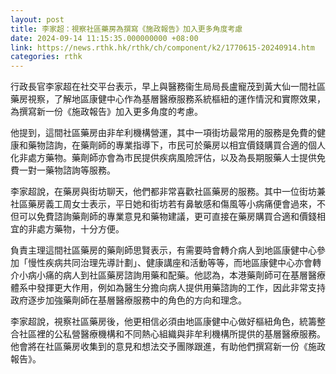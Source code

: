 ```yaml
---
layout: post
title: 李家超：視察社區藥房為撰寫《施政報告》加入更多角度考慮
date: 2024-09-14 11:15:35.000000000 +08:00
link: https://news.rthk.hk/rthk/ch/component/k2/1770615-20240914.htm
categories: rthk
---
```


行政長官李家超在社交平台表示，早上與醫務衞生局局長盧寵茂到黃大仙一間社區藥房視察，了解地區康健中心作為基層醫療服務系統樞紐的運作情況和實際效果，為撰寫新一份《施政報告》加入更多角度的考慮。

他提到，這間社區藥房由非牟利機構營運，其中一項街坊最常用的服務是免費的健康和藥物諮詢，在藥劑師的專業指導下，市民可於藥房以相宜價錢購買合適的個人化非處方藥物。藥劑師亦會為市民提供疾病風險評估，以及為長期服藥人士提供免費一對一藥物諮詢等服務。

李家超說，在藥房與街坊聊天，他們都非常喜歡社區藥房的服務。其中一位街坊兼社區藥房義工周女士表示，平日她和街坊若有鼻敏感和傷風等小病痛便會過來，不但可以免費諮詢藥劑師的專業意見和藥物建議，更可直接在藥房購買合適和價錢相宜的非處方藥物，十分方便。

負責主理這間社區藥房的藥劑師思賢表示，有需要時會轉介病人到地區康健中心參加「慢性疾病共同治理先導計劃」、健康講座和活動等等，而地區康健中心亦會轉介小病小痛的病人到社區藥房諮詢用藥和配藥。他認為，本港藥劑師可在基層醫療體系中發揮更大作用，例如為醫生分擔向病人提供用藥諮詢的工作，因此非常支持政府逐步加強藥劑師在基層醫療服務中的角色的方向和理念。

李家超說，視察社區藥房後，他更相信必須由地區康健中心做好樞紐角色，統籌整合社區裡的公私營醫療機構和不同熱心組織與非牟利機構所提供的基層醫療服務。他會將在社區藥房收集到的意見和想法交予團隊跟進，有助他們撰寫新一份《施政報告》。
